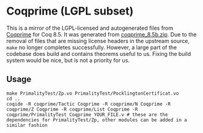 # Coqprime (LGPL subset)

This is a mirror of the LGPL-licensed and autogenerated files from [Coqprime](http://coqprime.gforge.inria.fr/) for Coq 8.5. It was generated from [coqprime_8.5b.zip](https://gforge.inria.fr/frs/download.php/file/35520/coqprime_8.5b.zip). Due to the removal of files that are missing license headers in the upstream source, `make` no longer completes successfully. However, a large part of the codebase does build and contains theorems useful to us. Fixing the build system would be nice, but is not a priority for us.

## Usage

	make PrimalityTest/Zp.vo PrimalityTest/PocklingtonCertificat.vo
	cd ..
	coqide -R coqprime/Tactic Coqprime -R coqprime/N Coqprime -R coqprime/Z Coqprime -R coqprime/List Coqprime -R coqprime/PrimalityTest Coqprime YOUR_FILE.v # these are the dependencies for PrimalityTest/Zp, other modules can be added in a similar fashion
